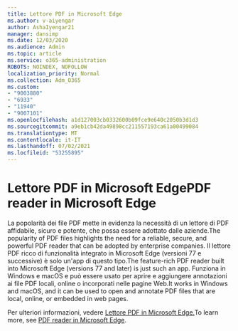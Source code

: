```yaml
---
title: Lettore PDF in Microsoft Edge
ms.author: v-aiyengar
author: AshaIyengar21
manager: dansimp
ms.date: 12/03/2020
ms.audience: Admin
ms.topic: article
ms.service: o365-administration
ROBOTS: NOINDEX, NOFOLLOW
localization_priority: Normal
ms.collection: Adm_O365
ms.custom:
- "9003880"
- "6933"
- "11940"
- "9007101"
ms.openlocfilehash: a1d127003cb0332600b09fce9e640c2050b3d1d3
ms.sourcegitcommit: a9eb1cb42da49898cc211557193ca61a00499084
ms.translationtype: MT
ms.contentlocale: it-IT
ms.lasthandoff: 07/02/2021
ms.locfileid: "53255895"
---
```

# <a name="pdf-reader-in-microsoft-edge"></a><span data-ttu-id="245e7-102">Lettore PDF in Microsoft Edge</span><span class="sxs-lookup"><span data-stu-id="245e7-102">PDF reader in Microsoft Edge</span></span>

<span data-ttu-id="245e7-103">La popolarità dei file PDF mette in evidenza la necessità di un lettore di PDF affidabile, sicuro e potente, che possa essere adottato dalle aziende.</span><span class="sxs-lookup"><span data-stu-id="245e7-103">The popularity of PDF files highlights the need for a reliable, secure, and powerful PDF reader that can be adopted by enterprise companies.</span></span> <span data-ttu-id="245e7-104">Il lettore PDF ricco di funzionalità integrato in Microsoft Edge (versioni 77 e successive) è solo un'app di questo tipo.</span><span class="sxs-lookup"><span data-stu-id="245e7-104">The feature-rich PDF reader built into Microsoft Edge (versions 77 and later) is just such an app.</span></span> <span data-ttu-id="245e7-105">Funziona in Windows e macOS e può essere usato per aprire e aggiungere annotazioni ai file PDF locali, online o incorporati nelle pagine Web.</span><span class="sxs-lookup"><span data-stu-id="245e7-105">It works in Windows and macOS, and it can be used to open and annotate PDF files that are local, online, or embedded in web pages.</span></span>

<span data-ttu-id="245e7-106">Per ulteriori informazioni, vedere [Lettore PDF in Microsoft Edge.](https://go.microsoft.com/fwlink/?linkid=2140005)</span><span class="sxs-lookup"><span data-stu-id="245e7-106">To learn more, see [PDF reader in Microsoft Edge](https://go.microsoft.com/fwlink/?linkid=2140005).</span></span>
